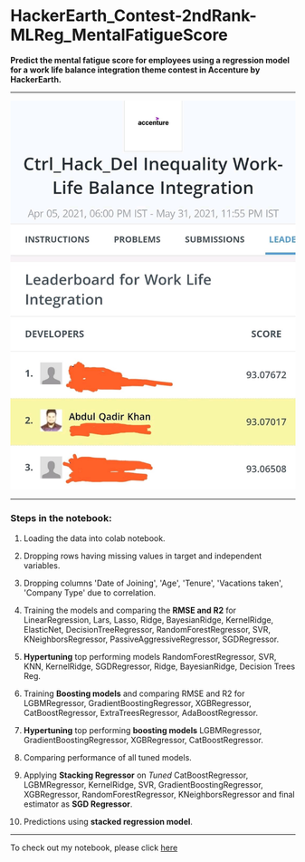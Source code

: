 # HackerEarth_Contest-2ndRank-MLReg_MentalFatigueScore
**Predict the mental fatigue score for employees using a regression model for a work life balance integration theme contest in Accenture by HackerEarth.**
***
![HackerEarth Leader Board Score 93.07017% Accuracy](https://github.com/Qadir92/HackerEarth_Contest-2ndRank-MLReg_MentalFatigueScore/blob/main/Leaders%20Board.jpg?raw=true)
***
### Steps in the notebook:
1. Loading the data into colab notebook. 
2. Dropping rows having missing values in target and independent variables.
3. Dropping columns 'Date of Joining', 'Age', 'Tenure', 'Vacations taken', 'Company Type' due to correlation.
4. Training the models and comparing the **RMSE and R2** for LinearRegression, Lars, Lasso, Ridge, BayesianRidge, KernelRidge,
    ElasticNet, DecisionTreeRegressor, RandomForestRegressor, SVR,
    KNeighborsRegressor, PassiveAggressiveRegressor, SGDRegressor.
    
5. **Hypertuning** top performing models RandomForestRegressor, SVR, KNN, KernelRidge, SGDRegressor, Ridge, BayesianRidge, Decision Trees Reg.
6. Training **Boosting models** and comparing RMSE and R2 for
    LGBMRegressor, GradientBoostingRegressor, XGBRegressor,
    CatBoostRegressor, ExtraTreesRegressor, AdaBoostRegressor.
7. **Hypertuning** top performing **boosting models** LGBMRegressor,
    GradientBoostingRegressor, XGBRegressor, CatBoostRegressor.
    
  7.  Comparing performance of all tuned models.



    
 8.   Applying **Stacking Regressor** on *Tuned* CatBoostRegressor, LGBMRegressor, KernelRidge, SVR, GradientBoostingRegressor, XGBRegressor, RandomForestRegressor, KNeighborsRegressor and final estimator as **SGD Regressor**.
    
 9.   Predictions using **stacked regression model**.
***
To check out my notebook, please click [here](https://github.com/Qadir92/HackerEarth_Contest-2ndRank-MLReg_MentalFatigueScore/blob/main/Work_Life_Integration.ipynb)
